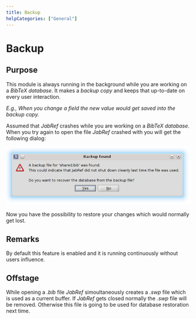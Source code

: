 ```yaml
---
title: Backup
helpCategories: ["General"]
---
```


# Backup

## Purpose

This module is always running in the background while you are working on a _BibTeX database_. It makes a _backup copy_ 
and keeps that up-to-date on every user interaction.

_E.g., When you change a field the new value would get saved into the backup copy._
 
Assumed that _JabRef_ crashes while you are working on a _BibTeX database_. When you try again to open the file _JabRef_ crashed with
you will get the following dialog:

![Screenshot of the backup dialog](./images/backup_found.png)

Now you have the possibility to restore your changes which would normally get lost.

## Remarks

By default this feature is enabled and it is running continuously without users influence.

## Offstage

While opening a _.bib_ file _JabRef_ simoultaneously creates a _.swp_ file which is used as a current buffer.
If _JabRef_ gets closed normally the _.swp_ file will be removed. Otherwise this file is going to be used for
database restoration next time.
